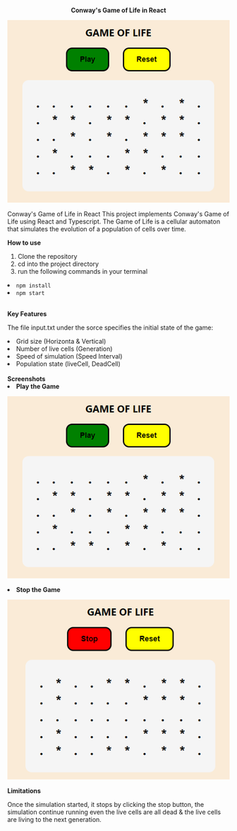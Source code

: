 <p border-bottom= "1px solid black" align="center"> <strong> Conway's Game of Life in React </strong> <br></p>
<p align="center">
  <img src="https://github.com/EliasW/game-of-life/blob/master/src/game-of-life.png" alt="[Conway's Game of Life in React]">
</p>

Conway's Game of Life in React
This project implements Conway's Game of Life using React and Typescript. The Game of Life is a cellular automaton that simulates the evolution of a population of cells over time.

<strong>How to use </strong> <br>

<ol type="1">
      <li>Clone the repository</li>
      <li>cd into the project directory </li>
      <li>run the following commands in your terminal</li>
   </ol>
      <li><code>npm install</code></li>
      <li><code>npm start</code></li>
      <br>

<strong>Key Features </strong> <br>

The file input.txt under the sorce specifies the initial state of the game:
<li>Grid size (Horizonta & Vertical)</li>
<li>Number of live cells (Generation)</li>
<li>Speed of simulation (Speed Interval)</li>
<li>Population state (liveCell, DeadCell)</li>
<br> 
<strong>Screenshots </strong> 
<br> 

<li><strong>Play the Game </strong> </li>

<p align="center">
  <img src="https://github.com/EliasW/game-of-life/blob/master/src/game-of-life.png"">
</p>

<li><strong> Stop the Game </strong> </li>
<p align="center">
  <img src="https://github.com/EliasW/game-of-life/blob/master/src/game-of-life-stop.png"">
</p>


<strong> Limitations </strong> <br>
<p> Once the simulation started, it stops by clicking the stop button, the simulation continue running even the live cells are all dead & the live cells are living to the next generation. </p>
